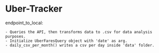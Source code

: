 # Uber-Tracker

endpoint_to_local:
    
    - Queries the API, then transforms data to .csv for data analysis purposes.
    - Initialize UberFaresQuery object with 'date' as arg.
    - daily_csv_per_month() writes a csv per day inside 'data' folder. 
    
